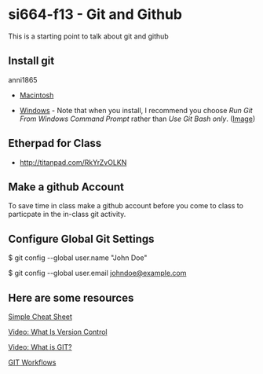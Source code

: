 si664-f13 - Git and Github
==========================

This is a starting point to talk about git and github 

Install git 
-----------
anni1865
* [Macintosh](http://git-scm.com/download/mac)

* [Windows](http://msysgit.github.com/) - Note that when you install, 
  I recommend you choose *Run Git From Windows Command Prompt* rather
  than *Use Git Bash only*. 
  (<a href="00-images/01-windows-install.png" target="_blank">Image</a>)

Etherpad for Class
------------------

* http://titanpad.com/RkYrZvOLKN

Make a github Account
---------------------

To save time in class make a github account before you come to class to 
particpate in the in-class git activity.

Configure Global Git Settings
-----------------------------

$ git config --global user.name "John Doe"

$ git config --global user.email johndoe@example.com

Here are some resources
-----------------------

<a href="http://rogerdudler.github.com/git-guide/files/git_cheat_sheet.pdf" target="_new">Simple Cheat Sheet</a>

<a href="http://git-scm.com/video/what-is-version-control" target="_new">Video: What Is Version Control</a>

<a href="http://git-scm.com/video/what-is-git" target="_new">Video: What is GIT?</a>

<a href="http://git-scm.com/book/en/Distributed-Git-Distributed-Workflows" target="_new">GIT Workflows</a>


